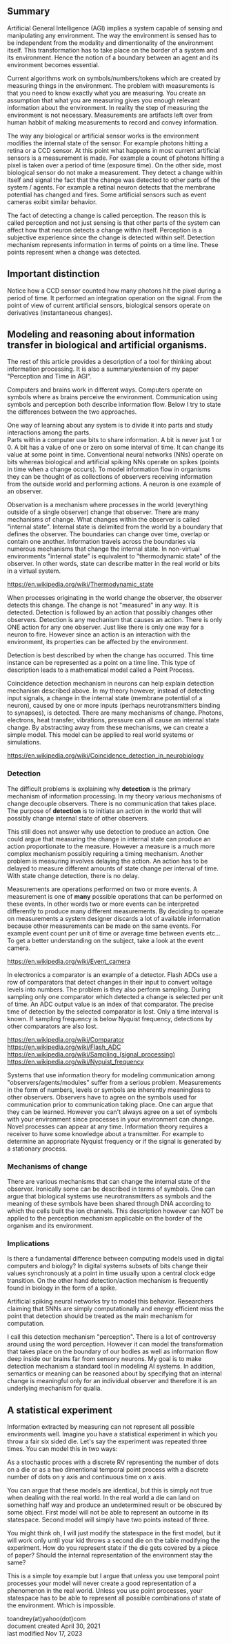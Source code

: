 ## Summary
Artificial General Intelligence (AGI) implies a system capable of sensing and manipulating any environment.  The way the environment is sensed has to be independent from the modality and dimentionality of the environment itself.  This transformation has to take place on the border of a system and its environment.  Hence the notion of a boundary between an agent and its environment becomes essential.  

Current algorithms work on symbols/numbers/tokens which are created by measuring things in the environment.  The problem with measurements is that you need to know exactly what you are measuring. You create an assumption that what you are measuring gives you enough relevant information about the environment.  In reality the step of measuring the environment is not necessary.  Measurements are artifacts left over from human habbit of making measurements to record and convey information.  

The way any biological or artificial sensor works is the environment modifies the internal state of the sensor.  For example photons hitting a retina or a CCD sensor.  At this point what happens in most current artificial sensors is a measurement is made.  For example a count of photons hitting a pixel is taken over a period of time (exposure time).  On the other side, most biological sensor do not make a measurement.  They detect a change within itself and signal the fact that the change was detected to other parts of the system / agents.  For example a retinal neuron detects that the membrane potential has changed and fires.  Some artificial sensors such as event cameras exibit similar behavior.  

The fact of detecting a change is called perception.  The reason this is called perception and not just sensing is that other parts of the system can affect how that neuron detects a change within itself.  Perception is a subjective experience since the change is detected within self.  Detection mechanism represents information in terms of points on a time line.  These points represent when a change was detected.  

## Important distinction
Notice how a CCD sensor counted how many photons hit the pixel during a period of time.  It performed an integration operation on the signal. From the point of view of current artificial sensors, biological sensors operate on derivatives (instantaneous changes).  

## Modeling and reasoning about information transfer in biological and artificial organisms.

The rest of this article provides a description of a tool for thinking about information processing. It is also a summary/extension of my paper "Perception and Time in AGI".  

Computers and brains work in different ways.  Computers operate on symbols where as brains perceive the environment.  Communication using symbols and perception both describe information flow.  Below I try to state the differences between the two approaches.  

One way of learning about any system is to divide it into parts and study interactions among the parts.  
Parts within a computer use bits to share information.  A bit is never just 1 or 0. A bit has a value of one or zero on some interval of time.  It can change its value at some point in time.  Conventional neural networks (NNs) operate on bits whereas biological and artificial spiking NNs operate on spikes (points in time when a change occurs).
To model information flow in organisms they can be thought of as collections of observers receiving information from the outside world and performing actions.  A neuron is one example of an observer.  

Observation is a mechanism where processes in the world (everything outside of a single observer) change that observer.  There are many mechanisms of change.  What changes within the observer is called "internal state".  Internal state is delimited from the world by a boundary that defines the observer.  The boundaries can change over time, overlap or contain one another.  Information travels across the boundaries via numerous mechanisms that change the internal state.  In non-virtual environments "internal state" is equivalent to "thermodynamic state" of the observer.  In other words, state can describe matter in the real world or bits in a virtual system.  

https://en.wikipedia.org/wiki/Thermodynamic_state  

When processes originating in the world change the observer, the observer detects this change.  The change is not "measured" in any way.  It is detected.  Detection is followed by an action that possibly changes other observers.  Detection is any mechanism that causes an action.  There is only ONE action for any one observer. Just like there is only one way for a neuron to fire.  However since an action is an interaction with the environment, its properties can be affected by the environment.  

Detection is best described by when the change has occurred.  This time instance can be represented as a point on a time line.  This type of description leads to a mathematical model called a Point Process.

Coincidence detection mechanism in neurons can help explain detection mechanism described above.  In my theory however, instead of detecting input signals, a change in the internal state (membrane potential of a neuron), caused by one or more inputs (perhaps neurotransmitters binding to synapses), is detected.  There are many mechanisms of change.  Photons, electrons, heat transfer, vibrations, pressure can all cause an internal state change.  By abstracting away from these mechanisms, we can create a simple model.  This model can be applied to real world systems or simulations.  

https://en.wikipedia.org/wiki/Coincidence_detection_in_neurobiology  

### Detection
The difficult problems is explaining why **detection** is the primary mechanism of information processing.  In my theory various mechanisms of change decouple observers.  There is no communication that takes place.  The purpose of **detection** is to initiate an action in the world that will possibly change internal state of other observers.  

This still does not answer why use detection to produce an action.  One could argue that measuring the change in internal state can produce an action proportionate to the measure.  However a measure is a much more complex mechanism possibly requiring a timing mechanism.  Another problem is measuring involves delaying the action.  An action has to be delayed to measure different amounts of state change per interval of time.  With state change detection, there is no delay.  

Measurements are operations performed on two or more events.  A measurement is one of **many** possible operations that can be performed on these events.  In other words two or more events can be interpreted differently to produce many different measurements.  By deciding to operate on measurements a system designer discards a lot of available information because other measurements can be made on the same events.  For example event count per unit of time or average time between events etc...  To get a better understanding on the subject, take a look at the event camera.  

https://en.wikipedia.org/wiki/Event_camera  

In electronics a comparator is an example of a detector.  Flash ADCs use a row of comparators that detect changes in their input to convert voltage levels into numbers.  The problem is they also perform sampling.  During sampling only one comparator which detected a change is selected per unit of time.  An ADC output value is an index of that comparator.  The precise time of detection by the selected comparator is lost.  Only a time interval is known.  If sampling frequency is below Nyquist frequency, detections by other comparators are also lost.  

https://en.wikipedia.org/wiki/Comparator  
https://en.wikipedia.org/wiki/Flash_ADC  
https://en.wikipedia.org/wiki/Sampling_(signal_processing)  
https://en.wikipedia.org/wiki/Nyquist_frequency  

Systems that use information theory for modeling communication among "observers/agents/modules" suffer from a serious problem.  Measurements in the form of numbers, levels or symbols are inherently meaningless to other observers.  Observers have to agree on the symbols used for communication prior to communication taking place.  One can argue that they can be learned.  However you can't always agree on a set of symbols with your environment since processes in your environment can change.  Novel processes can appear at any time.  Information theory requires a receiver to have some knowledge about a transmitter.  For example to determine an appropriate Nyquist frequency or if the signal is generated by a stationary process.  

### Mechanisms of change
There are various mechanisms that can change the internal state of the observer. Ironically some can be described in terms of symbols. One can argue that biological systems use neurotransmitters as symbols and the meaning of these symbols have been shared through DNA according to which the cells built the ion channels. This description however can NOT be applied to the perception mechanism applicable on the border of the organism and its environment.  

### Implications
Is there a fundamental difference between computing models used in digital computers and biology?  In digital systems subsets of bits change their values synchronously at a point in time usually upon a central clock edge transition.  On the other hand detection/action mechanism is frequently found in biology in the form of a spike.  

Artificial spiking neural networks try to model this behavior.  Researchers claiming that SNNs are simply computationally and energy efficient miss the point that detection should be treated as the main mechanism for computation.  

I call this detection mechanism "perception".  There is a lot of controversy around using the word perception.  However it can model the transformation that takes place on the boundary of our bodies as well as information flow deep inside our brains far from sensory neurons.  My goal is to make detection mechanism a standard tool in modeling AI systems. In addition, semantics or meaning can be reasoned about by specifying that an internal change is meaningful only for an individual observer and therefore it is an underlying mechanism for qualia.  

## A statistical experiment
Information extracted by measuring can not represent all possible environments well.  Imagine you have a statistical experiment in which you throw a fair six sided die. Let's say the experiment was repeated three times. You can model this in two ways:  

As a stochastic proces with a discrete RV representing the number of dots on a die or as a two dimentional temporal point process with a discrete number of dots on y axis and continuous time on x axis.  

You can argue that these models are identical, but this is simply not true when dealing with the real world. In the real world a die can land on something half way and produce an undetermined result or be obscured by some object. First model will not be able to represent an outcome in its statespace. Second model will simply have two points instead of three.  

You might think oh, I will just modify the statespace in the first model, but it will work only until your kid throws a second die on the table modifying the experiment.  How do you represent state if the die gets covered by a piece of paper?  Should the internal representation of the environment stay the same?  

This is a simple toy example but I argue that unless you use temporal point processes your model will never create a good representation of a phenomenon in the real world.  Unless you use point processes, your statespace has to be able to represent all possible combinations of state of the environment. Which is impossible.  


toandrey(at)yahoo(dot)com  
document created April 30, 2021  
last modified Nov 17, 2023  
